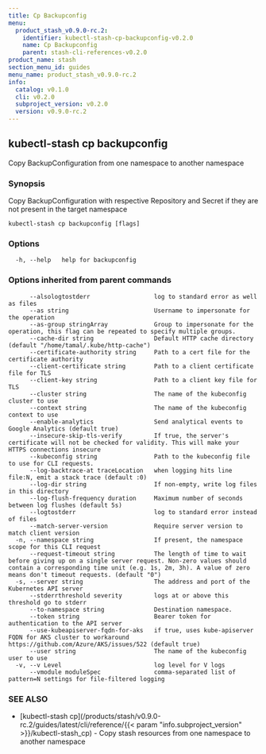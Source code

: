 ```yaml
---
title: Cp Backupconfig
menu:
  product_stash_v0.9.0-rc.2:
    identifier: kubectl-stash-cp-backupconfig-v0.2.0
    name: Cp Backupconfig
    parent: stash-cli-references-v0.2.0
product_name: stash
section_menu_id: guides
menu_name: product_stash_v0.9.0-rc.2
info:
  catalog: v0.1.0
  cli: v0.2.0
  subproject_version: v0.2.0
  version: v0.9.0-rc.2
---
```


## kubectl-stash cp backupconfig

Copy BackupConfiguration from one namespace to another namespace

### Synopsis

Copy BackupConfiguration with respective Repository and Secret if they are not present in the target namespace

```
kubectl-stash cp backupconfig [flags]
```

### Options

```
  -h, --help   help for backupconfig
```

### Options inherited from parent commands

```
      --alsologtostderr                  log to standard error as well as files
      --as string                        Username to impersonate for the operation
      --as-group stringArray             Group to impersonate for the operation, this flag can be repeated to specify multiple groups.
      --cache-dir string                 Default HTTP cache directory (default "/home/tamal/.kube/http-cache")
      --certificate-authority string     Path to a cert file for the certificate authority
      --client-certificate string        Path to a client certificate file for TLS
      --client-key string                Path to a client key file for TLS
      --cluster string                   The name of the kubeconfig cluster to use
      --context string                   The name of the kubeconfig context to use
      --enable-analytics                 Send analytical events to Google Analytics (default true)
      --insecure-skip-tls-verify         If true, the server's certificate will not be checked for validity. This will make your HTTPS connections insecure
      --kubeconfig string                Path to the kubeconfig file to use for CLI requests.
      --log-backtrace-at traceLocation   when logging hits line file:N, emit a stack trace (default :0)
      --log-dir string                   If non-empty, write log files in this directory
      --log-flush-frequency duration     Maximum number of seconds between log flushes (default 5s)
      --logtostderr                      log to standard error instead of files
      --match-server-version             Require server version to match client version
  -n, --namespace string                 If present, the namespace scope for this CLI request
      --request-timeout string           The length of time to wait before giving up on a single server request. Non-zero values should contain a corresponding time unit (e.g. 1s, 2m, 3h). A value of zero means don't timeout requests. (default "0")
  -s, --server string                    The address and port of the Kubernetes API server
      --stderrthreshold severity         logs at or above this threshold go to stderr
      --to-namespace string              Destination namespace.
      --token string                     Bearer token for authentication to the API server
      --use-kubeapiserver-fqdn-for-aks   if true, uses kube-apiserver FQDN for AKS cluster to workaround https://github.com/Azure/AKS/issues/522 (default true)
      --user string                      The name of the kubeconfig user to use
  -v, --v Level                          log level for V logs
      --vmodule moduleSpec               comma-separated list of pattern=N settings for file-filtered logging
```

### SEE ALSO

* [kubectl-stash cp](/products/stash/v0.9.0-rc.2/guides/latest/cli/reference/{{< param "info.subproject_version" >}}/kubectl-stash_cp)	 - Copy stash resources from one namespace to another namespace

